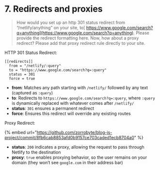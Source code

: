 # 7. Redirects and proxies

> How would you set up an http 301 status redirect from “/netlify/anything” on your site, to[ https://www.google.com/search?q=anything](https://www.google.com/search?q=anything). Please provide the redirect formatting here. Now, how about a proxy redirect? Please add that proxy redirect rule directly to your site.

HTTP 301 Status Redirect:

```
[[redirects]]
  from = "/netlify/:query"
  to = "https://www.google.com/search?q=:query"
  status = 301
  force = true
```

* **from**: Matches any path starting with `/netlify/` followed by any text (captured as `:query`)
* **to**: Redirects to `https://www.google.com/search?q=:query`, where `:query` is dynamically replaced with whatever comes after `/netlify/`
* **status**: `301` ensures a permanent redirect
* **force**: Ensures this redirect will override any existing routes

Proxy Redirect:

{% embed url="https://github.com/zorrobyte/blog-js-project/commit/8fb6cab8853afd0b9157ce703caded1ecb8704a0" %}

* **status**: `200` indicates a proxy, allowing the request to pass through Netlify to the destination
* **proxy**: `true` enables proxying behavior, so the user remains on your domain (they won’t see `google.com` in their address bar)
